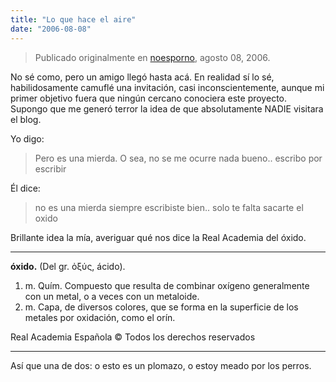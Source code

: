 ```yaml
---
title: "Lo que hace el aire"
date: "2006-08-08"
---
```


> Publicado originalmente en [noesporno](/noesporno), agosto 08, 2006.

No sé como, pero un amigo llegó hasta acá. En realidad sí lo sé, habilidosamente camuflé una invitación, casi inconscientemente, aunque mi primer objetivo fuera que ningún cercano conociera este proyecto. Supongo que me generó terror la idea de que absolutamente NADIE visitara el blog. 

Yo digo: 

> Pero es una mierda. O sea, no se me ocurre nada bueno.. escribo por escribir

Él dice: 

> no es una mierda
> siempre escribiste bien.. solo te falta sacarte el oxido

Brillante idea la mía, averiguar qué nos dice la Real Academia del óxido. 

---

**óxido.**
(Del gr. ὀξύς, ácido). 
1. m. Quím. Compuesto que resulta de combinar oxígeno generalmente con un metal, o a veces con un metaloide. 
2. m. Capa, de diversos colores, que se forma en la superficie de los metales por oxidación, como el orín. 

Real Academia Española © Todos los derechos reservados

---

Así que una de dos: o esto es un plomazo, o estoy meado por los perros.